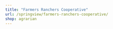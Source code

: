 ```yaml
---
title: "Farmers Ranchers Cooperative"
url: /springview/farmers-ranchers-cooperative/
shop: agrarian
---
```

